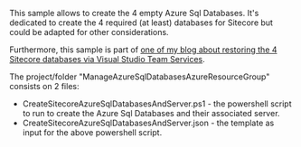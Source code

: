 This sample allows to create the 4 empty Azure Sql Databases. It's dedicated to create the 4 required (at least) databases for Sitecore but could be adapted for other considerations.

Furthermore, this sample is part of [one of my blog about restoring the 4 Sitecore databases via Visual Studio Team Services](https://alwaysupalwayson.blogspot.ca/2016/09/use-azure-sql-database-deployment-task.html).

The project/folder "ManageAzureSqlDatabasesAzureResourceGroup" consists on 2 files:
- CreateSitecoreAzureSqlDatabasesAndServer.ps1 - the powershell script to run to create the Azure Sql Databases and their associated server.
- CreateSitecoreAzureSqlDatabasesAndServer.json - the template as input for the above powershell script.
